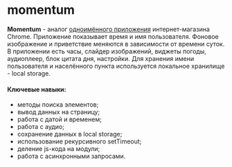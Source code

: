 # momentum

**Momentum** - аналог [одноимённого приложения](https://chrome.google.com/webstore/detail/momentum/laookkfknpbbblfpciffpaejjkokdgca?hl=ru) интернет-магазина Chrome. Приложение показывает время и имя пользователя. Фоновое изображение и приветствие меняются в зависимости от времени суток.  
В приложении есть часы, слайдер изображений, виджеты погоды, аудиоплеер, блок цитата дня, настройки. Для хранения имени пользователя и населённого пункта используется локальное хранилище - local storage.

#### Ключевые навыки:
- методы поиска элементов;
- вывод данных на страницу;
- работа с датой и временем;
- работа с аудио;
- сохранение данных в local storage;
- использование рекурсивного setTimeout;
- деление js-кода на модули;
- работа с асинхронными запросами. 